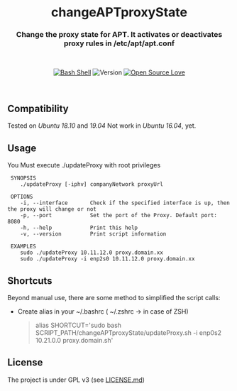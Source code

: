 <div align="center">

# changeAPTproxyState
### Change the proxy state for APT. It activates or deactivates proxy rules in /etc/apt/apt.conf

</div>
<br/>
<div align="center">
  
[![Bash Shell](https://badges.frapsoft.com/bash/v1/bash.png?v=103)](https://github.com/ellerbrock/open-source-badges/)
![Version](https://img.shields.io/badge/version-0.2.1--alpha-red.svg)
[![Open Source Love](https://badges.frapsoft.com/os/v1/open-source.png?v=103)](https://github.com/ellerbrock/open-source-badges/)

</div>
<br/>

Compatibility
-----
Tested on _Ubuntu 18.10_ and _19.04_
Not work in _Ubuntu 16.04_, yet.

Usage
-----
You Must execute ./updateProxy with root privileges

```
 SYNOPSIS
    ./updateProxy [-iphv] companyNetwork proxyUrl

 OPTIONS
    -i, --interface       Check if the specified interface is up, then the proxy will change or not
    -p, --port            Set the port of the Proxy. Default port: 8080
    -h, --help            Print this help
    -v, --version         Print script information

 EXAMPLES
    sudo ./updateProxy 10.11.12.0 proxy.domain.xx
    sudo ./updateProxy -i enp2s0 10.11.12.0 proxy.domain.xx
```

Shortcuts
------------
Beyond manual use, there are some method to simplified the script calls:

* Create alias in your ~/.bashrc ( ~/.zshrc -> in case of ZSH)
  
  > alias SHORTCUT='sudo bash SCRIPT_PATH/changeAPTproxyState/updateProxy.sh -i enp0s2 10.21.0.0 proxy.domain.sh'


License
-------
The project is under GPL v3 (see [LICENSE.md](https://https://github.com/Sonic0/changeAPTproxyState/blob/master/LICENSE.md))


